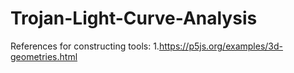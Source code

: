 # Trojan-Light-Curve-Analysis

References for constructing tools:
1.https://p5js.org/examples/3d-geometries.html
